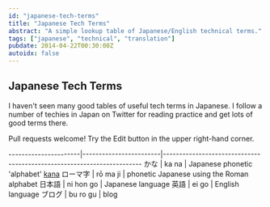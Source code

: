 ```yaml
---
id: "japanese-tech-terms"
title: "Japanese Tech Terms"
abstract: "A simple lookup table of Japanese/English technical terms."
tags: ["japanese", "technical", "translation"]
pubdate: 2014-04-22T00:30:00Z
autoidx: false
---
```


Japanese Tech Terms
-------------------

I haven't seen many good tables of useful tech terms in Japanese. I follow a number of techies in
Japan on Twitter for reading practice and get lots of good terms there.

Pull requests welcome! Try the Edit button in the upper right-hand corner.

----------------------|------------------------|-----------------------------------------------------------------------
かな                  | ka na                  | Japanese phonetic 'alphabet' [kana](http://en.wikipedia.org/wiki/Kana)
ローマ字              | rō ma ji               | phonetic Japanese using the Roman alphabet
日本語                | ni hon go              | Japanese language
英語                  | ei go                  | English language
ブログ                | bu ro gu               | blog


